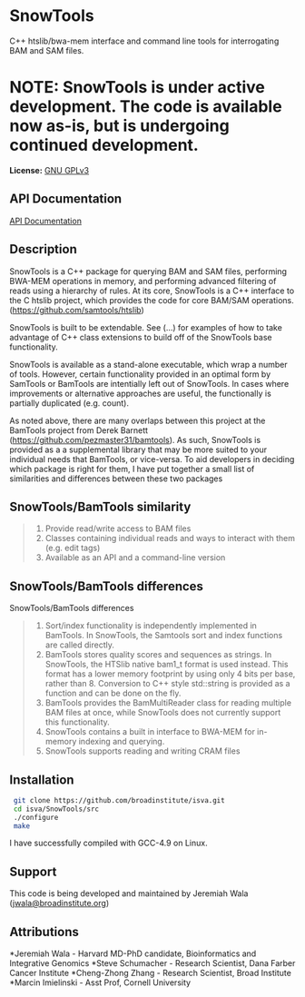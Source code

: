 SnowTools
=========

C++ htslib/bwa-mem interface and command line tools for interrogating BAM and SAM files.

# NOTE: SnowTools is under active development.  The code is available now as-is, but is undergoing continued development.
	
**License:** [GNU GPLv3][license]

API Documentation
-----------------
[API Documentation][htmldoc]

Description
-----------

SnowTools is a C++ package for querying BAM and SAM files, performing 
BWA-MEM operations in memory, and performing advanced filtering of 
reads using a hierarchy of rules. At its core, SnowTools is a C++ interface
to the C htslib project, which provides the code for core BAM/SAM operations. 
(https://github.com/samtools/htslib)

SnowTools is built to be extendable. See (...) for examples of how to take advantage of C++
class extensions to build off of the SnowTools base functionality. 

SnowTools is available as a stand-alone executable, which wrap a number of tools. 
However, certain functionality provided in an optimal form by SamTools or 
BamTools are intentially left out of SnowTools. In cases where improvements or alternative
approaches are useful, the functionally is partially duplicated (e.g. count).

As noted above, there are many overlaps between this project at the BamTools project from Derek Barnett 
(https://github.com/pezmaster31/bamtools). As such, SnowTools is provided as a 
a supplemental library that may be more suited to your individual needs that BamTools, or vice-versa. To
aid developers in deciding which package is right for them, I have put together a small list of 
similarities and differences between these two packages

 
SnowTools/BamTools similarity
-----------------------------

> 1. Provide read/write access to BAM files
> 2. Classes containing individual reads and ways to interact with them (e.g. edit tags)
> 3. Available as an API and a command-line version

SnowTools/BamTools differences
------------------------------
SnowTools/BamTools differences
> 1. Sort/index functionality is independently implemented in BamTools. In SnowTools, the Samtools 
 sort and index functions are called directly.
> 2. BamTools stores quality scores and sequences as strings. In SnowTools, the HTSlib native bam1_t format
 is used instead. This format has a lower memory footprint by using only 4 bits per base, rather than 8. 
 Conversion to C++ style std::string is provided as a function and can be done on the fly.
> 3. BamTools provides the BamMultiReader class for reading multiple BAM files at once, while 
 SnowTools does not currently support this functionality.
> 4. SnowTools contains a built in interface to BWA-MEM for in-memory indexing and querying.
> 5. SnowTools supports reading and writing CRAM files

Installation
------------
```bash
 git clone https://github.com/broadinstitute/isva.git
 cd isva/SnowTools/src
 ./configure
 make
```
 
I have successfully compiled with GCC-4.9 on Linux.

Support
-------
This code is being developed and maintained by Jeremiah Wala (jwala@broadinstitute.org)

Attributions
------------
*Jeremiah Wala - Harvard MD-PhD candidate, Bioinformatics and Integrative Genomics
*Steve Schumacher - Research Scientist, Dana Farber Cancer Institute
*Cheng-Zhong Zhang - Research Scientist, Broad Institute
*Marcin Imielinski - Asst Prof, Cornell University


[license]: https://github.com/broadinstitute/variant-bam/blob/master/LICENSE

[BamTools]: https://raw.githubusercontent.com/wiki/pezmaster31/bamtools/Tutorial_Toolkit_BamTools-1.0.pdf

[API]: http://pezmaster31.github.io/bamtools/annotated.html

[htmldoc]: http://www.broadinstitute.org/~jwala/SnowToolsDocs/index.html
